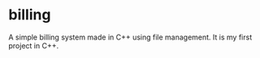 # billing
A simple billing system made in C++ using file management. It is my first project in C++.
